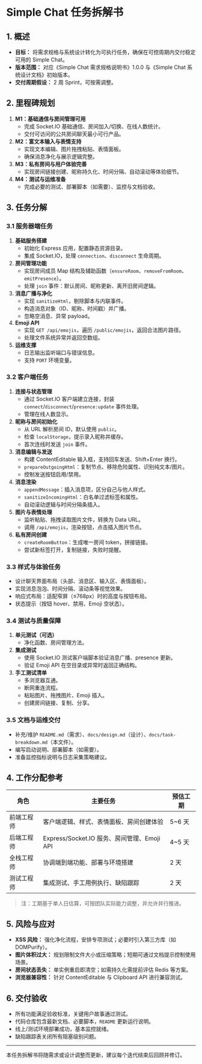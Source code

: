 # Simple Chat 任务拆解书

## 1. 概述
- **目标：** 将需求规格与系统设计转化为可执行任务，确保在可控周期内交付稳定可用的 Simple Chat。
- **版本范围：** 对应《Simple Chat 需求规格说明书》1.0.0 与《Simple Chat 系统设计文档》初始版本。
- **交付周期假设：** 2 周 Sprint，可按需调整。

## 2. 里程碑规划
1. **M1：基础通信与房间管理可用**
   - 完成 Socket.IO 基础通信、房间加入/切换、在线人数统计。
   - 交付可访问的公共房间聊天最小可行产品。
2. **M2：富文本输入与表情支持**
   - 实现文本编辑、图片拖拽粘贴、表情面板。
   - 确保消息净化与展示逻辑完整。
3. **M3：私有房间与用户体验完善**
   - 实现房间链接创建、昵称持久化、时间分隔、自动滚动等体验细节。
4. **M4：测试与运维准备**
   - 完成必要的测试、部署脚本（如需要）、监控与文档验收。

## 3. 任务分解
### 3.1 服务器端任务
1. **基础服务搭建**
   - 初始化 Express 应用，配置静态资源目录。
   - 集成 Socket.IO，处理 `connection`、`disconnect` 生命周期。
2. **房间管理功能**
   - 实现房间成员 Map 结构及辅助函数（`ensureRoom`、`removeFromRoom`、`emitPresence`）。
   - 处理 `join` 事件：默认房间、昵称更新、离开旧房间逻辑。
3. **消息广播与净化**
   - 实现 `sanitizeHtml`，剔除脚本与内联事件。
   - 构造消息对象（ID、昵称、时间戳）并广播。
   - 忽略空消息、异常 payload。
4. **Emoji API**
   - 实现 `GET /api/emojis`，遍历 `/public/emojis`，返回合法图片路径。
   - 处理文件系统异常并返回空数组。
5. **运维支撑**
   - 日志输出监听端口与错误信息。
   - 支持 `PORT` 环境变量。

### 3.2 客户端任务
1. **连接与状态管理**
   - 通过 Socket.IO 客户端建立连接，封装 `connect`/`disconnect`/`presence:update` 事件处理。
   - 管理在线人数显示。
2. **昵称与房间初始化**
   - 从 URL 解析房间 ID，默认使用 `public`。
   - 检查 `localStorage`，提示录入昵称并缓存。
   - 首次连线时发送 `join` 事件。
3. **消息编辑与发送**
   - 构建 ContentEditable 输入框，支持回车发送、Shift+Enter 换行。
   - `prepareOutgoingHtml`：复制节点、移除危险属性、识别纯文本/图片。
   - 控制发送按钮启用/禁用。
4. **消息渲染**
   - `appendMessage`：插入消息项，区分自己与他人样式。
   - `sanitizeIncomingHtml`：白名单过滤标签和属性。
   - 自动滚动逻辑与时间分隔条插入。
5. **图片与表情处理**
   - 监听粘贴、拖拽读取图片文件，转换为 Data URL。
   - 调用 `/api/emojis`，渲染按钮，点击插入图片节点。
6. **私有房间创建**
   - `createRoomButton`：生成唯一房间 token，拼接链接。
   - 尝试新标签打开，复制链接，失败时提醒。

### 3.3 样式与体验任务
- 设计聊天界面布局（头部、消息区、输入区、表情面板）。
- 实现消息泡泡、时间分隔、滚动条等视觉效果。
- 响应式布局：适配窄屏（≤768px）时的高度与按钮布局。
- 状态提示（按钮 hover、禁用、Emoji 空状态）。

### 3.4 测试与质量保障
1. **单元测试（可选）**
   - 净化函数、房间管理方法。
2. **集成测试**
   - 使用 Socket.IO 测试客户端脚本验证消息广播、presence 更新。
   - 验证 Emoji API 在空目录或异常时返回正确结构。
3. **手工测试清单**
   - 多浏览器互通。
   - 断网重连流程。
   - 粘贴图片、拖拽图片、Emoji 插入。
   - 创建房间链接、复制、分享。

### 3.5 文档与运维交付
- 补充/维护 `README.md`（需求）、`docs/design.md`（设计）、`docs/task-breakdown.md`（本文件）。
- 编写启动说明、部署脚本（如需要）。
- 准备监控指标说明与日志采集策略建议。

## 4. 工作分配参考
| 角色 | 主要任务 | 预估工期 |
| --- | --- | --- |
| 前端工程师 | 客户端逻辑、样式、表情面板、房间创建体验 | 5~6 天 |
| 后端工程师 | Express/Socket.IO 服务、房间管理、Emoji API | 4~5 天 |
| 全栈工程师 | 协调端到端功能、部署与环境搭建 | 2 天 |
| 测试工程师 | 集成测试、手工用例执行、缺陷跟踪 | 2 天 |

> 注：工期基于单人日估算，可按团队实际能力调整，并允许并行推进。

## 5. 风险与应对
- **XSS 风险：** 强化净化流程，安排专项测试；必要时引入第三方库（如 DOMPurify）。
- **图片体积过大：** 规划限制文件大小或压缩策略；短期可通过文档提示控制使用场景。
- **房间状态丢失：** 单实例重启即清空；如需持久化需提前评估 Redis 等方案。
- **浏览器兼容性：** 针对 ContentEditable 与 Clipboard API 进行兼容测试。

## 6. 交付验收
- 所有功能满足验收标准，关键用户故事通过测试。
- 代码仓库包含最新文档、必要脚本，`README` 更新运行说明。
- 线上/测试环境部署成功，基本监控就绪。
- 缺陷跟踪表关闭所有阻塞级别问题。

---
本任务拆解书将随需求或设计调整而更新，建议每个迭代结束后回顾并修订。